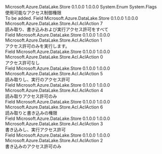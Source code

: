 <Type Name="AclAction" FullName="Microsoft.Azure.DataLake.Store.Acl.AclAction">
  <TypeSignature Language="C#" Value="public enum AclAction" />
  <TypeSignature Language="ILAsm" Value=".class public auto ansi sealed AclAction extends System.Enum" />
  <TypeSignature Language="DocId" Value="T:Microsoft.Azure.DataLake.Store.Acl.AclAction" />
  <TypeSignature Language="VB.NET" Value="Public Enum AclAction" />
  <TypeSignature Language="F#" Value="type AclAction = " />
  <AssemblyInfo>
    <AssemblyName>Microsoft.Azure.DataLake.Store</AssemblyName>
    <AssemblyVersion>0.1.0.0</AssemblyVersion>
    <AssemblyVersion>1.0.0.0</AssemblyVersion>
  </AssemblyInfo>
  <Base>
    <BaseTypeName>System.Enum</BaseTypeName>
  </Base>
  <Attributes>
    <Attribute>
      <AttributeName>System.Flags</AttributeName>
    </Attribute>
  </Attributes>
  <Docs>
    <summary>
            使用可能なアクセス制御権限
            </summary>
    <remarks>To be added.</remarks>
  </Docs>
  <Members>
    <Member MemberName="All">
      <MemberSignature Language="C#" Value="All" />
      <MemberSignature Language="ILAsm" Value=".field public static literal valuetype Microsoft.Azure.DataLake.Store.Acl.AclAction All = int32(7)" />
      <MemberSignature Language="DocId" Value="F:Microsoft.Azure.DataLake.Store.Acl.AclAction.All" />
      <MemberSignature Language="VB.NET" Value="All" />
      <MemberSignature Language="F#" Value="All = 7" Usage="Microsoft.Azure.DataLake.Store.Acl.AclAction.All" />
      <MemberType>Field</MemberType>
      <AssemblyInfo>
        <AssemblyName>Microsoft.Azure.DataLake.Store</AssemblyName>
        <AssemblyVersion>0.1.0.0</AssemblyVersion>
        <AssemblyVersion>1.0.0.0</AssemblyVersion>
      </AssemblyInfo>
      <ReturnValue>
        <ReturnType>Microsoft.Azure.DataLake.Store.Acl.AclAction</ReturnType>
      </ReturnValue>
      <MemberValue>7</MemberValue>
      <Docs>
        <summary>
            読み取り、書き込みおよび実行アクセス許可をすべて
            </summary>
      </Docs>
    </Member>
    <Member MemberName="ExecuteOnly">
      <MemberSignature Language="C#" Value="ExecuteOnly" />
      <MemberSignature Language="ILAsm" Value=".field public static literal valuetype Microsoft.Azure.DataLake.Store.Acl.AclAction ExecuteOnly = int32(1)" />
      <MemberSignature Language="DocId" Value="F:Microsoft.Azure.DataLake.Store.Acl.AclAction.ExecuteOnly" />
      <MemberSignature Language="VB.NET" Value="ExecuteOnly" />
      <MemberSignature Language="F#" Value="ExecuteOnly = 1" Usage="Microsoft.Azure.DataLake.Store.Acl.AclAction.ExecuteOnly" />
      <MemberType>Field</MemberType>
      <AssemblyInfo>
        <AssemblyName>Microsoft.Azure.DataLake.Store</AssemblyName>
        <AssemblyVersion>0.1.0.0</AssemblyVersion>
        <AssemblyVersion>1.0.0.0</AssemblyVersion>
      </AssemblyInfo>
      <ReturnValue>
        <ReturnType>Microsoft.Azure.DataLake.Store.Acl.AclAction</ReturnType>
      </ReturnValue>
      <MemberValue>1</MemberValue>
      <Docs>
        <summary>
            アクセス許可のみを実行します。
            </summary>
      </Docs>
    </Member>
    <Member MemberName="None">
      <MemberSignature Language="C#" Value="None" />
      <MemberSignature Language="ILAsm" Value=".field public static literal valuetype Microsoft.Azure.DataLake.Store.Acl.AclAction None = int32(0)" />
      <MemberSignature Language="DocId" Value="F:Microsoft.Azure.DataLake.Store.Acl.AclAction.None" />
      <MemberSignature Language="VB.NET" Value="None" />
      <MemberSignature Language="F#" Value="None = 0" Usage="Microsoft.Azure.DataLake.Store.Acl.AclAction.None" />
      <MemberType>Field</MemberType>
      <AssemblyInfo>
        <AssemblyName>Microsoft.Azure.DataLake.Store</AssemblyName>
        <AssemblyVersion>0.1.0.0</AssemblyVersion>
        <AssemblyVersion>1.0.0.0</AssemblyVersion>
      </AssemblyInfo>
      <ReturnValue>
        <ReturnType>Microsoft.Azure.DataLake.Store.Acl.AclAction</ReturnType>
      </ReturnValue>
      <MemberValue>0</MemberValue>
      <Docs>
        <summary>
            アクセス許可なし
            </summary>
      </Docs>
    </Member>
    <Member MemberName="ReadExecute">
      <MemberSignature Language="C#" Value="ReadExecute" />
      <MemberSignature Language="ILAsm" Value=".field public static literal valuetype Microsoft.Azure.DataLake.Store.Acl.AclAction ReadExecute = int32(5)" />
      <MemberSignature Language="DocId" Value="F:Microsoft.Azure.DataLake.Store.Acl.AclAction.ReadExecute" />
      <MemberSignature Language="VB.NET" Value="ReadExecute" />
      <MemberSignature Language="F#" Value="ReadExecute = 5" Usage="Microsoft.Azure.DataLake.Store.Acl.AclAction.ReadExecute" />
      <MemberType>Field</MemberType>
      <AssemblyInfo>
        <AssemblyName>Microsoft.Azure.DataLake.Store</AssemblyName>
        <AssemblyVersion>0.1.0.0</AssemblyVersion>
        <AssemblyVersion>1.0.0.0</AssemblyVersion>
      </AssemblyInfo>
      <ReturnValue>
        <ReturnType>Microsoft.Azure.DataLake.Store.Acl.AclAction</ReturnType>
      </ReturnValue>
      <MemberValue>5</MemberValue>
      <Docs>
        <summary>
            読み取りし、実行のアクセス許可
            </summary>
      </Docs>
    </Member>
    <Member MemberName="ReadOnly">
      <MemberSignature Language="C#" Value="ReadOnly" />
      <MemberSignature Language="ILAsm" Value=".field public static literal valuetype Microsoft.Azure.DataLake.Store.Acl.AclAction ReadOnly = int32(4)" />
      <MemberSignature Language="DocId" Value="F:Microsoft.Azure.DataLake.Store.Acl.AclAction.ReadOnly" />
      <MemberSignature Language="VB.NET" Value="ReadOnly" />
      <MemberSignature Language="F#" Value="ReadOnly = 4" Usage="Microsoft.Azure.DataLake.Store.Acl.AclAction.ReadOnly" />
      <MemberType>Field</MemberType>
      <AssemblyInfo>
        <AssemblyName>Microsoft.Azure.DataLake.Store</AssemblyName>
        <AssemblyVersion>0.1.0.0</AssemblyVersion>
        <AssemblyVersion>1.0.0.0</AssemblyVersion>
      </AssemblyInfo>
      <ReturnValue>
        <ReturnType>Microsoft.Azure.DataLake.Store.Acl.AclAction</ReturnType>
      </ReturnValue>
      <MemberValue>4</MemberValue>
      <Docs>
        <summary>
            読み取りアクセス許可のみ
            </summary>
      </Docs>
    </Member>
    <Member MemberName="ReadWrite">
      <MemberSignature Language="C#" Value="ReadWrite" />
      <MemberSignature Language="ILAsm" Value=".field public static literal valuetype Microsoft.Azure.DataLake.Store.Acl.AclAction ReadWrite = int32(6)" />
      <MemberSignature Language="DocId" Value="F:Microsoft.Azure.DataLake.Store.Acl.AclAction.ReadWrite" />
      <MemberSignature Language="VB.NET" Value="ReadWrite" />
      <MemberSignature Language="F#" Value="ReadWrite = 6" Usage="Microsoft.Azure.DataLake.Store.Acl.AclAction.ReadWrite" />
      <MemberType>Field</MemberType>
      <AssemblyInfo>
        <AssemblyName>Microsoft.Azure.DataLake.Store</AssemblyName>
        <AssemblyVersion>0.1.0.0</AssemblyVersion>
        <AssemblyVersion>1.0.0.0</AssemblyVersion>
      </AssemblyInfo>
      <ReturnValue>
        <ReturnType>Microsoft.Azure.DataLake.Store.Acl.AclAction</ReturnType>
      </ReturnValue>
      <MemberValue>6</MemberValue>
      <Docs>
        <summary>
            読み取りと書き込みの権限
            </summary>
      </Docs>
    </Member>
    <Member MemberName="WriteExecute">
      <MemberSignature Language="C#" Value="WriteExecute" />
      <MemberSignature Language="ILAsm" Value=".field public static literal valuetype Microsoft.Azure.DataLake.Store.Acl.AclAction WriteExecute = int32(3)" />
      <MemberSignature Language="DocId" Value="F:Microsoft.Azure.DataLake.Store.Acl.AclAction.WriteExecute" />
      <MemberSignature Language="VB.NET" Value="WriteExecute" />
      <MemberSignature Language="F#" Value="WriteExecute = 3" Usage="Microsoft.Azure.DataLake.Store.Acl.AclAction.WriteExecute" />
      <MemberType>Field</MemberType>
      <AssemblyInfo>
        <AssemblyName>Microsoft.Azure.DataLake.Store</AssemblyName>
        <AssemblyVersion>0.1.0.0</AssemblyVersion>
        <AssemblyVersion>1.0.0.0</AssemblyVersion>
      </AssemblyInfo>
      <ReturnValue>
        <ReturnType>Microsoft.Azure.DataLake.Store.Acl.AclAction</ReturnType>
      </ReturnValue>
      <MemberValue>3</MemberValue>
      <Docs>
        <summary>
            書き込みし、実行アクセス許可
            </summary>
      </Docs>
    </Member>
    <Member MemberName="WriteOnly">
      <MemberSignature Language="C#" Value="WriteOnly" />
      <MemberSignature Language="ILAsm" Value=".field public static literal valuetype Microsoft.Azure.DataLake.Store.Acl.AclAction WriteOnly = int32(2)" />
      <MemberSignature Language="DocId" Value="F:Microsoft.Azure.DataLake.Store.Acl.AclAction.WriteOnly" />
      <MemberSignature Language="VB.NET" Value="WriteOnly" />
      <MemberSignature Language="F#" Value="WriteOnly = 2" Usage="Microsoft.Azure.DataLake.Store.Acl.AclAction.WriteOnly" />
      <MemberType>Field</MemberType>
      <AssemblyInfo>
        <AssemblyName>Microsoft.Azure.DataLake.Store</AssemblyName>
        <AssemblyVersion>0.1.0.0</AssemblyVersion>
        <AssemblyVersion>1.0.0.0</AssemblyVersion>
      </AssemblyInfo>
      <ReturnValue>
        <ReturnType>Microsoft.Azure.DataLake.Store.Acl.AclAction</ReturnType>
      </ReturnValue>
      <MemberValue>2</MemberValue>
      <Docs>
        <summary>
            書き込みのアクセス許可のみ
            </summary>
      </Docs>
    </Member>
  </Members>
</Type>